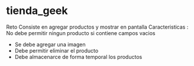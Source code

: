 # tienda_geek
Reto
Consiste en agregar productos y mostrar en pantalla
Caracteristicas :
No debe permitir ningun producto si contiene campos vacios
* Se debe agregar una imagen
* Debe permitir eliminar el producto
* Debe almacenarce de forma temporal los productos
